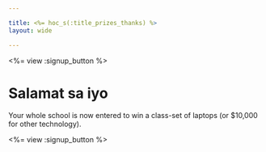 ```yaml
---

title: <%= hoc_s(:title_prizes_thanks) %>
layout: wide

---
```


<%= view :signup_button %>

# Salamat sa iyo

Your whole school is now entered to win a class-set of laptops (or $10,000 for other technology).

<%= view :signup_button %>